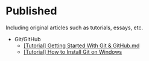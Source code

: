 # Published
Including original articles such as tutorials, essays, etc.



- Git/GitHub
  - [[Tutorial] Getting Started With Git & GitHub.md]([Tutorial]Getting_Started_With_Git&GitHub.md)
  - [[Tutorial] How to Install Git on Windows]([Tutorial]How_to_Install_Git_on_Windows.md)

